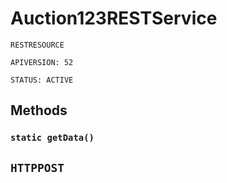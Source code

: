 # Auction123RESTService

`RESTRESOURCE`

`APIVERSION: 52`

`STATUS: ACTIVE`
## Methods
### `static getData()`

`HTTPPOST`
---
